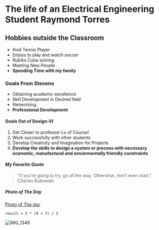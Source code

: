 # The life of an Electrical Engineering Student Raymond Torres
## Hobbies outside the Classroom
- Avid Tennis Player
- Enjoys to play and watch soccer
- Rubiks Cube solving
- Meeting New People
- **Spending Time with my family**
### Goals From Stevens
- Obtaining academic excellence
- Skill Development in Desired field
- Networking
- **Professional Development**
#### Goals Out of Design-VI
1. Get Closer to professor Lu of Course!
2. Work successfully with other students
3. Develop Creativity and Imagination for Projects
4. **Develop the skills to design a system or process with necessary economic, manufactural and enviormentally friendly constraints**
#### *My Favorite Quote*
> "if you’re going to try, go all the way. Otherwise, don’t even start." Charles Bukowski
##### *Photo of The Day*
[Photo of The day](https://www.nationalgeographic.com/photo-of-the-day/media-spotlight/taxi-halloween-costume-man)

`result = 3 * (4 + 7) / 2`

![IMG_1349](https://github.com/rtorres918/Design-VI/assets/117099680/67485696-4f1d-49e1-aabc-7e1cefb37dc3)



